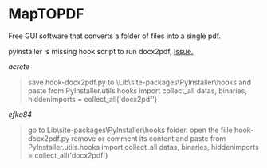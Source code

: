 # MapTOPDF
Free GUI software that converts a folder of files into a single pdf.

pyinstaller is missing hook script to run docx2pdf, [Issue.](https://github.com/AlJohri/docx2pdf/issues/5)

*acrete*
>save hook-docx2pdf.py to \Lib\site-packages\PyInstaller\hooks
> and paste from PyInstaller.utils.hooks import collect_all
> datas, binaries, hiddenimports = collect_all('docx2pdf')

*efka84*
>go to Lib\site-packages\PyInstaller\hooks folder. open the fiile hook-docx2pdf.py remove or comment its content and paste
>from PyInstaller.utils.hooks import collect_all
>datas, binaries, hiddenimports = collect_all('docx2pdf')
